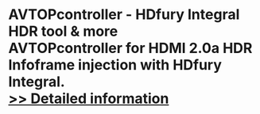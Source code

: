 # AVTOPcontroller - HDfury Integral HDR tool & more<br />AVTOPcontroller for HDMI 2.0a HDR Infoframe injection with HDfury Integral.<br />[>> Detailed information](https://secure.shareit.com/shareit/product.html?productid=300732831&affiliateid=200057808)